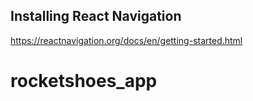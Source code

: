 
## Installing React Navigation
https://reactnavigation.org/docs/en/getting-started.html
# rocketshoes_app
